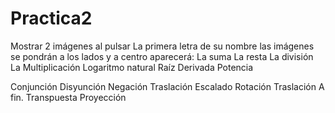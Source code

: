 # Practica2
Mostrar 2 imágenes al pulsar La primera letra de su nombre las imágenes se pondrán a los lados y a centro aparecerá:
La suma
La resta
La división
La Multiplicación
Logaritmo natural
Raíz
Derivada
Potencia

Conjunción
Disyunción
Negación
Traslación
Escalado
Rotación
Traslación A fin.
Transpuesta
Proyección
